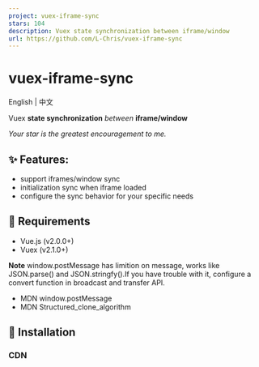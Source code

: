 ```yaml
---
project: vuex-iframe-sync
stars: 104
description: Vuex state synchronization between iframe/window
url: https://github.com/L-Chris/vuex-iframe-sync
---
```


vuex-iframe-sync
================

English | 中文

Vuex **state synchronization** _between_ **iframe/window**

_Your star is the greatest encouragement to me._

✨ Features:
-----------

-   support iframes/window sync
-   initialization sync when iframe loaded
-   configure the sync behavior for your specific needs

🔧 Requirements
---------------

-   Vue.js (v2.0.0+)
-   Vuex (v2.1.0+)

**Note** window.postMessage has limition on message, works like JSON.parse() and JSON.stringfy().If you have trouble with it, configure a convert function in broadcast and transfer API.

-   MDN window.postMessage
-   MDN Structured\_clone\_algorithm

🔧 Installation
---------------

### CDN

<script src="https://cdn.jsdelivr.net/npm/vuex-iframe-sync/dist/vuex-iframe-sync.umd.js"\></script\>

### NPM

npm install vuex-iframe-sync --save

### YARN

yarn add vuex-iframe-sync

📦 Examples
-----------

-   live example
-   with webpack
-   simple

📦 Usage
--------

// in parent's component with iframe
<iframe id\="frameId1"/\>
<iframe id\="frameId2"/\>

// in parent's store.js
import {broadcast} from 'vuex-iframe-sync'

export default new Vuex.store({
  // ...
  plugins: \[
    broadcast('frameId1,frameId2')
  \]
})

// in iframe's store.js
import {transfer} from 'vuex-iframe-sync'

export default new Vuex.store({
  // same state and mutations with parent
  plugins: \[
    transfer()
  \]
})

🔧 API
------

### broadcast(ids: String, \[options\])

Send state changes payload to iframes through postMessage API while parent state change.

`ids <String|Array>`: frameIds split by ',' or \[{id: iframeId, origin: iframeOrigin}...\]

`options` : The following options can be provided to configure the parent behavior for your specific needs:

-   `convert <Function(payload)>`: convert payload before pass to iframes.

### transfer(\[options\])

Receive state changes from parent. Send state changes to parent while self state change.

`options` : The following options can be provided to configure the iframe behavior for your specific needs:

-   `convert <Function(payload)>`: convert payload before pass to parent.
-   `created <Function(id, store, send)>`: call after iframe created. id: iframeId、store: this.store、send<Function(type, payload)>：parent.$store.commit
-   `destroyed <Function(id, store, send)>`: call after iframe destroyed. id: iframeId、store: this.store、send<Function(type, payload)>：parent.$store.commit

Build Setup
-----------

# serve with with-webpack example at localhost:8080
npm run dev

# serve with simple example at localhost:8080
npm run dev:simple

# test with jest
npm run test

# build for production with minification
npm run build

# build for production with live example
npm run build:docs

🛣 Pending
----------

-   Need your advice

🥂 License
----------

MIT
